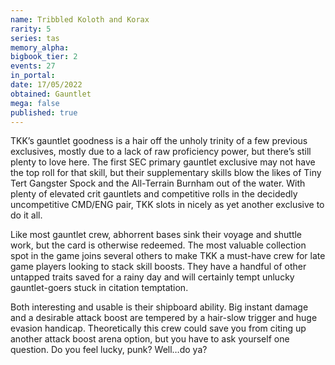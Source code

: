```yaml
---
name: Tribbled Koloth and Korax
rarity: 5
series: tas
memory_alpha:
bigbook_tier: 2
events: 27
in_portal:
date: 17/05/2022
obtained: Gauntlet
mega: false
published: true
---
```


TKK’s gauntlet goodness is a hair off the unholy trinity of a few previous exclusives, mostly due to a lack of raw proficiency power, but there’s still plenty to love here. The first SEC primary gauntlet exclusive may not have the top roll for that skill, but their supplementary skills blow the likes of Tiny Tert Gangster Spock and the All-Terrain Burnham out of the water. With plenty of elevated crit gauntlets and competitive rolls in the decidedly uncompetitive CMD/ENG pair, TKK slots in nicely as yet another exclusive to do it all.

Like most gauntlet crew, abhorrent bases sink their voyage and shuttle work, but the card is otherwise redeemed. The most valuable collection spot in the game joins several others to make TKK a must-have crew for late game players looking to stack skill boosts. They have a handful of other untapped traits saved for a rainy day and will certainly tempt unlucky gauntlet-goers stuck in citation temptation.

Both interesting and usable is their shipboard ability. Big instant damage and a desirable attack boost are tempered by a hair-slow trigger and huge evasion handicap. Theoretically this crew could save you from citing up another attack boost arena option, but you have to ask yourself one question. Do you feel lucky, punk? Well…do ya?
